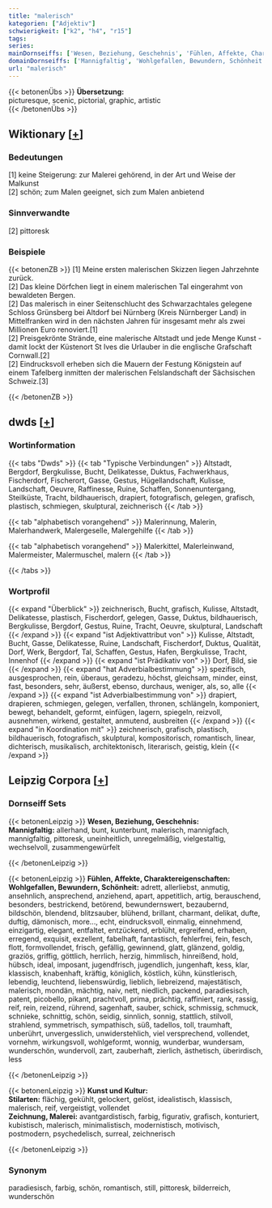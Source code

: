 ```yaml
---
title: "malerisch"
kategorien: ["Adjektiv"]
schwierigkeit: ["k2", "h4", "r15"]
tags:
series:
mainDornseiffs: ['Wesen, Beziehung, Geschehnis', 'Fühlen, Affekte, Charaktereigenschaften', 'Kunst und Kultur']
domainDornseiffs: ['Mannigfaltig', 'Wohlgefallen, Bewundern, Schönheit', 'Stilarten', 'Zeichnung, Malerei']
url: "malerisch"
---
```


{{< betonenÜbs >}}
**Übersetzung:**  
picturesque, scenic, pictorial, graphic, artistic  
{{< /betonenÜbs >}}

## Wiktionary [[+](https://de.wiktionary.org/wiki/malerisch)]

### Bedeutungen
[1] keine Steigerung: zur Malerei gehörend, in der Art und Weise der Malkunst  
[2] schön; zum Malen geeignet, sich zum Malen anbietend  

### Sinnverwandte
[2] pittoresk  

### Beispiele
{{< betonenZB >}}
[1] Meine ersten malerischen Skizzen liegen Jahrzehnte zurück.  
[2] Das kleine Dörfchen liegt in einem malerischen Tal eingerahmt von bewaldeten Bergen.  
[2] Das malerisch in einer Seitenschlucht des Schwarzachtales gelegene Schloss Grünsberg bei Altdorf bei Nürnberg (Kreis Nürnberger Land) in Mittelfranken wird in den nächsten Jahren für insgesamt mehr als zwei Millionen Euro renoviert.[1]  
[2] Preisgekrönte Strände, eine malerische Altstadt und jede Menge Kunst - damit lockt der Küstenort St Ives die Urlauber in die englische Grafschaft Cornwall.[2]  
[2] Eindrucksvoll erheben sich die Mauern der Festung Königstein auf einem Tafelberg inmitten der malerischen Felslandschaft der Sächsischen Schweiz.[3]  

{{< /betonenZB >}}


## dwds [[+](https://www.dwds.de/wb/malerisch)]

### Wortinformation
{{< tabs "Dwds" >}}
{{< tab "Typische Verbindungen" >}}
Altstadt, Bergdorf, Bergkulisse, Bucht, Delikatesse, Duktus, Fachwerkhaus, Fischerdorf, Fischerort, Gasse, Gestus, Hügellandschaft, Kulisse, Landschaft, Oeuvre, Raffinesse, Ruine, Schaffen, Sonnenuntergang, Steilküste, Tracht, bildhauerisch, drapiert, fotografisch, gelegen, grafisch, plastisch, schmiegen, skulptural, zeichnerisch
{{< /tab >}}

{{< tab "alphabetisch vorangehend" >}}
Malerinnung, Malerin, Malerhandwerk, Malergeselle, Malergehilfe
{{< /tab >}}

{{< tab "alphabetisch vorangehend" >}}
Malerkittel, Malerleinwand, Malermeister, Malermuschel, malern
{{< /tab >}}

{{< /tabs >}}

### Wortprofil
{{< expand "Überblick" >}} zeichnerisch, Bucht, grafisch, Kulisse, Altstadt, Delikatesse, plastisch, Fischerdorf, gelegen, Gasse, Duktus, bildhauerisch, Bergkulisse, Bergdorf, Gestus, Ruine, Tracht, Oeuvre, skulptural, Landschaft {{< /expand >}}
{{< expand "ist Adjektivattribut von" >}} Kulisse, Altstadt, Bucht, Gasse, Delikatesse, Ruine, Landschaft, Fischerdorf, Duktus, Qualität, Dorf, Werk, Bergdorf, Tal, Schaffen, Gestus, Hafen, Bergkulisse, Tracht, Innenhof {{< /expand >}}
{{< expand "ist Prädikativ von" >}} Dorf, Bild, sie {{< /expand >}}
{{< expand "hat Adverbialbestimmung" >}} spezifisch, ausgesprochen, rein, überaus, geradezu, höchst, gleichsam, minder, einst, fast, besonders, sehr, äußerst, ebenso, durchaus, weniger, als, so, alle {{< /expand >}}
{{< expand "ist Adverbialbestimmung von" >}} drapiert, drapieren, schmiegen, gelegen, verfallen, thronen, schlängeln, komponiert, bewegt, behandelt, geformt, einfügen, lagern, spiegeln, reizvoll, ausnehmen, wirkend, gestaltet, anmutend, ausbreiten {{< /expand >}}
{{< expand "in Koordination mit" >}} zeichnerisch, grafisch, plastisch, bildhauerisch, fotografisch, skulptural, kompositorisch, romantisch, linear, dichterisch, musikalisch, architektonisch, literarisch, geistig, klein {{< /expand >}}

## Leipzig Corpora [[+](https://corpora.uni-leipzig.de/en/res?word=malerisch&corpusId=deu_newscrawl-public_2018)]

### Dornseiff Sets
{{< betonenLeipzig >}}
**Wesen, Beziehung, Geschehnis:**  
**Mannigfaltig:** allerhand, bunt, kunterbunt, malerisch, mannigfach, mannigfaltig, pittoresk, uneinheitlich, unregelmäßig, vielgestaltig, wechselvoll, zusammengewürfelt  

{{< /betonenLeipzig >}}


{{< betonenLeipzig >}}
**Fühlen, Affekte, Charaktereigenschaften:**  
**Wohlgefallen, Bewundern, Schönheit:** adrett, allerliebst, anmutig, ansehnlich, ansprechend, anziehend, apart, appetitlich, artig, berauschend, besonders, bestrickend, betörend, bewundernswert, bezaubernd, bildschön, blendend, blitzsauber, blühend, brillant, charmant, delikat, dufte, duftig, dämonisch, more..., echt, eindrucksvoll, einmalig, einnehmend, einzigartig, elegant, entfaltet, entzückend, erblüht, ergreifend, erhaben, erregend, exquisit, exzellent, fabelhaft, fantastisch, fehlerfrei, fein, fesch, flott, formvollendet, frisch, gefällig, gewinnend, glatt, glänzend, goldig, graziös, griffig, göttlich, herrlich, herzig, himmlisch, hinreißend, hold, hübsch, ideal, imposant, jugendfrisch, jugendlich, jungenhaft, kess, klar, klassisch, knabenhaft, kräftig, königlich, köstlich, kühn, künstlerisch, lebendig, leuchtend, liebenswürdig, lieblich, liebreizend, majestätisch, malerisch, mondän, mächtig, naiv, nett, niedlich, packend, paradiesisch, patent, picobello, pikant, prachtvoll, prima, prächtig, raffiniert, rank, rassig, reif, rein, reizend, rührend, sagenhaft, sauber, schick, schmissig, schmuck, schnieke, schnittig, schön, seidig, sinnlich, sonnig, stattlich, stilvoll, strahlend, symmetrisch, sympathisch, süß, tadellos, toll, traumhaft, unberührt, unvergesslich, unwiderstehlich, viel versprechend, vollendet, vornehm, wirkungsvoll, wohlgeformt, wonnig, wunderbar, wundersam, wunderschön, wundervoll, zart, zauberhaft, zierlich, ästhetisch, überirdisch, less  

{{< /betonenLeipzig >}}


{{< betonenLeipzig >}}
**Kunst und Kultur:**  
**Stilarten:** flächig, gekühlt, gelockert, gelöst, idealistisch, klassisch, malerisch, reif, vergeistigt, vollendet  
**Zeichnung, Malerei:** avantgardistisch, farbig, figurativ, grafisch, konturiert, kubistisch, malerisch, minimalistisch, modernistisch, motivisch, postmodern, psychedelisch, surreal, zeichnerisch  

{{< /betonenLeipzig >}}

### Synonym
paradiesisch, farbig, schön, romantisch, still, pittoresk, bilderreich, wunderschön

